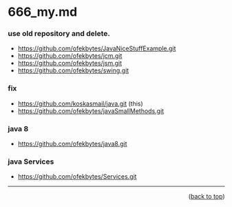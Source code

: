 <a name="topage"></a>

# 666_my.md

### use old repository and delete.
* https://github.com/ofekbytes/JavaNiceStuffExample.git
* https://github.com/ofekbytes/jcm.git
* https://github.com/ofekbytes/jsm.git
* https://github.com/ofekbytes/swing.git

### fix 
* https://github.com/koskasmail/java.git  (this)
* https://github.com/ofekbytes/javaSmallMethods.git


### java 8
* https://github.com/ofekbytes/java8.git

### java Services
* https://github.com/ofekbytes/Services.git
-----

<p align="right">(<a href="#topage">back to top</a>)</p>
<br/>
<br/>
